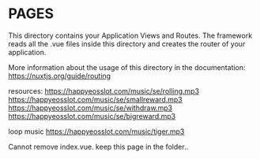 # PAGES

This directory contains your Application Views and Routes.
The framework reads all the .vue files inside this directory and creates the router of your application.

More information about the usage of this directory in the documentation:
https://nuxtjs.org/guide/routing



resources:
https://happyeosslot.com/music/se/rolling.mp3
https://happyeosslot.com/music/se/smallreward.mp3
https://happyeosslot.com/music/se/withdraw.mp3
https://happyeosslot.com/music/se/bigreward.mp3

loop music
https://happyeosslot.com/music/tiger.mp3

Cannot remove index.vue.
keep this page in the folder..

